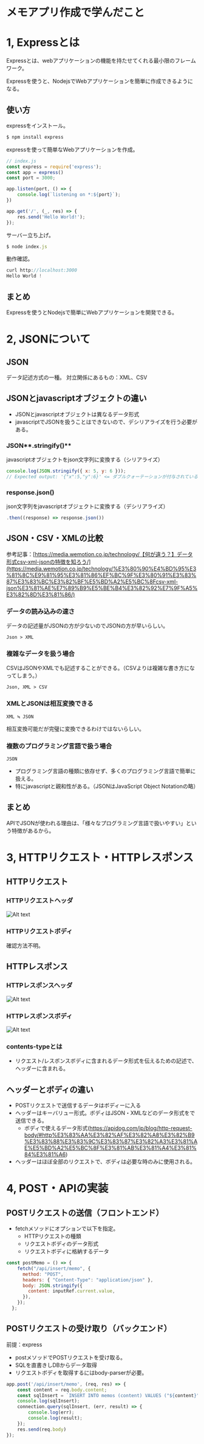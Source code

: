 # メモアプリ作成で学んだこと

# 1, Expressとは

Expressとは、webアプリケーションの機能を持たせてくれる最小限のフレームワーク。

Expressを使うと、NodejsでWebアプリケーションを簡単に作成できるようになる。

## 使い方

expressをインストール。

```jsx
$ npm install express
```

expressを使って簡単なWebアプリケーションを作成。

```jsx
// index.js
const express = require('express');
const app = express()
const port = 3000;

app.listen(port, () => {
	console.log(`listening on *:${port}`);
})

app.get('/', (_, res) => {
	res.send('Hello World!');
});
```

サーバー立ち上げ。

```jsx
$ node index.js
```

動作確認。

```jsx
curl http://localhost:3000
Hello World !
```

## まとめ

Expressを使うとNodejsで簡単にWebアプリケーションを開発できる。

# 2, JSONについて

## JSON

データ記述方式の一種。
対立関係にあるもの：XML、CSV

## JSONとjavascriptオブジェクトの違い
- JSONとjavascriptオブジェクトは異なるデータ形式
- javascriptでJSONを扱うことはできないので、デシリアライズを行う必要がある。

### JSON**.stringify()**

javascriptオブジェクトをjson文字列に変換する（シリアライズ）

```jsx
console.log(JSON.stringify({ x: 5, y: 6 }));
// Expected output: '{"x":5,"y":6}' <= ダブルクォーテーションが付与されていることがわかる
```

### response.json()

json文字列をjavascriptオブジェクトに変換する（デシリアライズ）

```jsx
.then((response) => response.json())
```

## JSON・CSV・XMLの比較

参考記事：[https://media.wemotion.co.jp/technology/【何が違う？】データ形式csv-xml-jsonの特徴を知ろう/](https://media.wemotion.co.jp/technology/%E3%80%90%E4%BD%95%E3%81%8C%E9%81%95%E3%81%86%EF%BC%9F%E3%80%91%E3%83%87%E3%83%BC%E3%82%BF%E5%BD%A2%E5%BC%8Fcsv-xml-json%E3%81%AE%E7%89%B9%E5%BE%B4%E3%82%92%E7%9F%A5%E3%82%8D%E3%81%86/)


### データの読み込みの速さ

データの記述量がJSONの方が少ないのでJSONの方が早いらしい。

```
Json > XML
```

### 複雑なデータを扱う場合

CSVはJSONやXMLでも記述することができる。（CSVよりは複雑な書き方になってしまう。）

```
Json, XML > CSV
```

### XMLとJSONは相互変換できる
```
XML ≒ JSON
```

相互変換可能だが完璧に変換できるわけではないらしい。

### 複数のプログラミング言語で扱う場合
```
JSON
```
- プログラミング言語の種類に依存せず、多くのプログラミング言語で簡単に扱える。
- 特にjavascriptと親和性がある。（JSONはJavaScript Object Notationの略）

## まとめ
APIでJSONが使われる理由は、「様々なプログラミング言語で扱いやすい」という特徴があるから。

# 3, HTTPリクエスト・HTTPレスポンス
## HTTPリクエスト
### HTTPリクエストヘッダ
![Alt text](frontend/public/%E3%83%AA%E3%82%AF%E3%82%A8%E3%82%B9%E3%83%88%E3%83%98%E3%83%83%E3%83%80.png)

### HTTPリクエストボディ
確認方法不明。

## HTTPレスポンス
### HTTPレスポンスヘッダ
![Alt text](frontend/public/%E3%83%AC%E3%82%B9%E3%83%9D%E3%83%B3%E3%82%B9%E3%83%98%E3%83%83%E3%83%80.png)

### HTTPレスポンスボディ
![Alt text](frontend/public/%E3%83%AC%E3%82%B9%E3%83%9D%E3%83%B3%E3%82%B9%E3%83%9C%E3%83%87%E3%82%A3.png)

### contents-typeとは
- リクエスト/レスポンスボディに含まれるデータ形式を伝えるための記述で、ヘッダーに含まれる。

## ヘッダーとボディの違い
- POSTリクエストで送信するデータはボディーに入る
- ヘッダーはキーバリュー形式。ボディはJSON・XMLなどのデータ形式をで送信できる。
    - ボディで使えるデータ形式(https://apidog.com/jp/blog/http-request-body/#http%E3%83%AA%E3%82%AF%E3%82%A8%E3%82%B9%E3%83%88%E3%83%9C%E3%83%87%E3%82%A3%E3%81%AE%E5%BD%A2%E5%BC%8F%E3%81%AB%E3%81%A4%E3%81%84%E3%81%A6)
- ヘッダーはほぼ全部のリクエストで、ボディは必要な時のみに使用される。

# 4, POST・APIの実装

## POSTリクエストの送信（フロントエンド）
- fetchメソッドにオプションで以下を指定。
	- HTTPリクエストの種類
	- リクエストボディのデータ形式
	- リクエストボディに格納するデータ
```javascript
const postMemo = () => {
    fetch("/api/insert/memo", {
      method: "POST",
      headers: { "Content-Type": "application/json" },
      body: JSON.stringify({
        content: inputRef.current.value,
      }),
    });
  };
```

## POSTリクエストの受け取り（バックエンド）
前提：express
- postメソッドでPOSTリクエストを受け取る。
- SQLを直書きしDBからデータ取得
- リクエストボディを取得するにはbody-parserが必要。

```javascript
app.post('/api/insert/memo', (req, res) => {
	const content = req.body.content;
	const sqlInsert = `INSERT INTO memos (content) VALUES ("${content}")`;
	console.log(sqlInsert);
	connection.query(sqlInsert, (err, result) => {
		console.log(err);
		console.log(result);
	});
	res.send(req.body)
});
```
